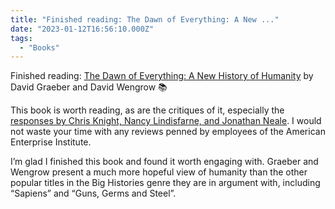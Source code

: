 ```yaml
---
title: "Finished reading: The Dawn of Everything: A New ..."
date: "2023-01-12T16:56:10.000Z"
tags: 
  - "Books"
---
```


Finished reading: [The Dawn of Everything: A New History of Humanity](https://bookshop.org/a/21729/9781250858801) by David Graeber and David Wengrow 📚

This book is worth reading, as are the critiques of it, especially the [responses by Chris Knight, Nancy Lindisfarne, and Jonathan Neale](https://climateandcapitalism.com/2021/12/17/the-dawn-of-everything-gets-human-history-wrong/). I would not waste your time with any reviews penned by employees of the American Enterprise Institute.

I’m glad I finished this book and found it worth engaging with. Graeber and Wengrow present a much more hopeful view of humanity than the other popular titles in the Big Histories genre they are in argument with, including “Sapiens” and “Guns, Germs and Steel”.
